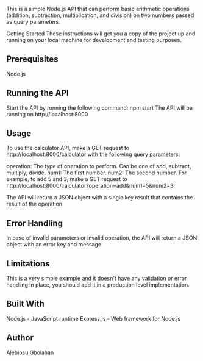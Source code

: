 This is a simple Node.js API that can perform basic arithmetic operations (addition, subtraction, multiplication, and division) on two numbers passed as query parameters.

Getting Started
These instructions will get you a copy of the project up and running on your local machine for development and testing purposes.

## Prerequisites
Node.js
 ## Running the API
Start the API by running the following command:
npm start
The API will be running on http://localhost:8000
## Usage
To use the calculator API, make a GET request to http://localhost:8000/calculator with the following query parameters:

operation: The type of operation to perform. Can be one of add, subtract, multiply, divide.
num1: The first number.
num2: The second number.
For example, to add 5 and 3, make a GET request to http://localhost:8000/calculator?operation=add&num1=5&num2=3

The API will return a JSON object with a single key result that contains the result of the operation.

## Error Handling
In case of invalid parameters or invalid operation, the API will return a JSON object with an error key and message.

## Limitations
This is a very simple example and it doesn't have any validation or error handling in place, you should add it in a production level implementation.

## Built With
Node.js - JavaScript runtime
Express.js - Web framework for Node.js

 ## Author
Alebiosu Gbolahan
